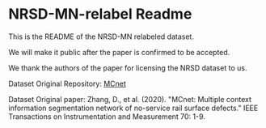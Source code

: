 # NRSD-MN-relabel Readme
This is the README of the NRSD-MN relabeled dataset.

We will make it public after the paper is confirmed to be accepted.

We thank the authors of the paper for licensing the NRSD dataset to us.



Dataset Original Repository: [MCnet](https://github.com/zdfcvsn/MCnet)

Dataset Original paper: Zhang, D., et al. (2020). "MCnet: Multiple context information segmentation network of no-service rail surface defects." IEEE Transactions on Instrumentation and Measurement 70: 1-9.


